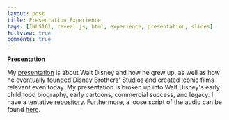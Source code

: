 ```yaml
---
layout: post
title: Presentation Experience
tags: [INLS161, reveal.js, html, experience, presentation, slides]
fullview: true
comments: true
---
```


**Presentation**

My [presentation](https://melissafu.github.io/melissafu-presentation/#/) is about Walt Disney and how he grew up, as well as how he eventually founded Disney Brothers' Studios and created iconic films relevant even today. My presentation is broken up into Walt Disney's early childhood biography, early cartoons, commercial success, and legacy. I have a tentative [repository](https://github.com/melissafu/melissafu-presentation). Furthermore, a loose script of the audio can be found [here](https://github.com/melissafu/melissafu-presentation/blob/master/waltdisney.md).
